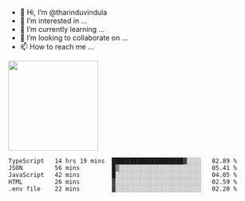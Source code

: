 - 👋 Hi, I’m @tharinduvindula
- 👀 I’m interested in ...
- 🌱 I’m currently learning ...
- 💞️ I’m looking to collaborate on ...
- 📫 How to reach me ...

<!---
tharinduvindula/tharinduvindula is a ✨ special ✨ repository because its `README.md` (this file) appears on your GitHub profile.
You can click the Preview link to take a look at your changes.
--->

<img height="180em" src="https://github-readme-stats.vercel.app/api?username=tharinduvindula&show_icons=true&hide_border=false&&count_private=true&include_all_commits=true" />


<!--START_SECTION:waka-->
```text
TypeScript   14 hrs 19 mins  ████████████████████▓░░░░   82.89 % 
JSON         56 mins         █▒░░░░░░░░░░░░░░░░░░░░░░░   05.41 % 
JavaScript   42 mins         █░░░░░░░░░░░░░░░░░░░░░░░░   04.05 % 
HTML         26 mins         ▓░░░░░░░░░░░░░░░░░░░░░░░░   02.59 % 
.env file    22 mins         ▓░░░░░░░░░░░░░░░░░░░░░░░░   02.20 % 
```
<!--END_SECTION:waka-->
